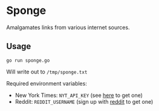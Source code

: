# Sponge

Amalgamates links from various internet sources.

## Usage

    go run sponge.go
    
Will write out to `/tmp/sponge.txt`

Required environment variables:
- New York Times: `NYT_API_KEY` (see [here](https://developer.nytimes.com/signup) to get one)
- Reddit: `REDDIT_USERNAME` (sign up with [reddit](https://www.reddit.com/) to get one)
